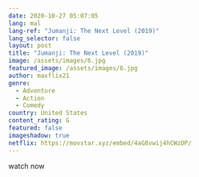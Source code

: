 ```yaml
---
date: 2020-10-27 05:07:05
lang: mal
lang-ref: "Jumanji: The Next Level (2019)"
lang_selector: false
layout: post
title: "Jumanji: The Next Level (2019)"
image: /assets/images/6.jpg
featured_image: /assets/images/6.jpg
author: maxflix21
genre:
  - Adventure
  - Action
  - Comedy
country: United States
content_rating: G
featured: false
imageshadow: true
netflix: https://movstar.xyz/embed/4aG8vwij4hCWzDP/
---
```

watch now